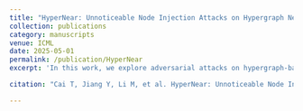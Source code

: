```yaml
---
title: "HyperNear: Unnoticeable Node Injection Attacks on Hypergraph Neural Networks"
collection: publications
category: manuscripts
venue: ICML
date: 2025-05-01
permalink: /publication/HyperNear
excerpt: 'In this work, we explore adversarial attacks on hypergraph-based models, revealing their structural vulner abilities. We introduce HyperNear, the first node injection attack framework for HNNs, leveraging homophily constraints for stealth. Experiments demonstrate its high attack efficacy, transferability, and unnoticeability. Our analysis of unnoticeability metrics deepens the understanding of hypergraph structure and model robustness, paving the way for future work on strengthening hypergraph-based models.'

citation: "Cai T, Jiang Y, Li M, et al. HyperNear: Unnoticeable Node Injection Attacks on Hypergraph Neural Networks[C]//Forty-second International Conference on Machine Learning."

---
```

